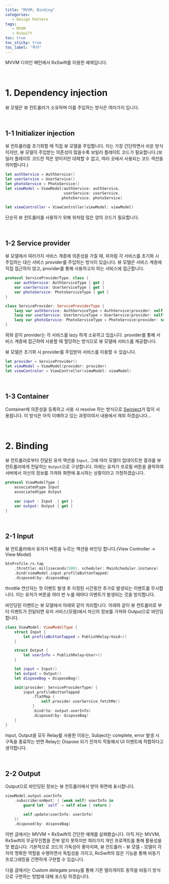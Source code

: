 ```yaml
---
title: "MVVM, Binding"
categories: 
   - Design Pattern
tags:
   - MVVM
   - RxSwift
toc: true
toc_sticky: true
toc_label: "목차"
---
```


MVVM 디자인 패턴에서 RxSwift를 이용한 예제입니다.

<br/>

# 1. Dependency injection

뷰 모델은 뷰 컨트롤러가 소유하며 이를 주입하는 방식은 여러가지 입니다.

<br/>

## 1-1 Initializer injection

뷰 컨트롤러를 초기화할 때 직접 뷰 모델을 주입합니다. 이는 가장 간단하면서 쉬운 방식이지만, 뷰 모델이 주입받는 의존성이 많을수록 보일러 플레이트 코드가 필요합니다.(보일러 플레이트 코드란 적은 양이지만 대체할 수 없고, 여러 곳에서 사용되는 코드 섹션을 의미합니다.)

~~~swift
let authService = AuthService()
let userService = UserService()
let photoService = PhotoService()
let viewModel = ViewModel(authService: authService, 
                          userService: userService, 
                         photoService: photoService)

let viewController = ViewController(viewModel: viewModel)
~~~

단순히 뷰 컨트롤러를 사용하기 위해 위처럼 많은 양의 코드가 필요합니다.

<br/>

## 1-2 Service provider

뷰 모델에서 여러가지 서비스 계층에 의존성을 가질 때, 위처럼 각 서비스를 초기화 시 주입하는 대신 서비스 provider를 주입하는 방식이 있습니다. 뷰 모델은 서비스 계층에 직접 접근하지 않고, provider를 통해 사용하고자 하는 서비스에 접근합니다.

~~~swift
protocol ServiceProviderType: class {
    var authService: AuthServiceType { get }
    var userService: UserServiceType { get }
    var photoService: PhotoServiceType { get }
}

class ServiceProvider: ServiceProviderType {
    lazy var authService: AuthServiceType = AuthService(provider: self)
    lazy var userService: UserServiceType = UserService(provider: self)
    lazy var photoService: PhotoServiceType = PhotoService(provider: self)
}
~~~

위와 같이 provider는 각 서비스를 lazy 하게 소유하고 있습니다. provider를 통해 서비스 계층에 접근하여 사용할 때 할당하는 방식으로 뷰 모델에 서비스를 제공합니다.

뷰 모델은 초기화 시 provider를 주입받아 서비스를 이용할 수 있습니다.

~~~swift
let provider = ServiceProvider()
let viewModel = ViewModel(provider: provider)
let viewControler = ViewController(viewModel: viewModel)
~~~

<br/>

## 1-3 Container

Container에 의존성을 등록하고 사용 시 resolve 하는 방식으로 [Swinject](https://github.com/Swinject/Swinject)가 많이 사용됩니다. 이 방식은 아직 이해하고 있는 과정이여서 내용에서 제외 하겠습니다...

<br/>

# 2. Binding

뷰 컨트롤러로부터 전달된 유저 액션을 `Input`, 그에 따라 모델이 업데이트한 결과를 뷰 컨트롤러에게 전달하는 `Output`으로 구성합니다. 아래는 유저가 프로필 버튼을 클릭하여 서버에서 자신의 정보를 가져와 화면에 표시하는 상황이라고 가정하겠습니다.

~~~swift
protocol ViewModelType {
    associatedtype Input
    associatedtype Output
    
    var input : Input  { get }
    var output: Output { get }
}
~~~

<br/>

## 2-1 Input

뷰 컨트롤러에서 유저가 버튼을 누르는 액션을 바인딩 합니다.(View Controller -> View Model)

~~~swift
btnProfile.rx.tap
    .throttle(.milliseconds(500), scheduler: MainScheduler.instance)
    .bind(viewModel.input.profileButtonTapped)
    .disposed(by: disposeBag)
~~~

throttle 연산자는 첫 이벤트 발생 후 지정된 시간동안 추가로 발생되는 이벤트를 무시합니다. 이는 유저가 버튼을 여러 번 누를 때마다 이벤트가 발생되는 것을 방지합니다.

바인딩된 이벤트는 뷰 모델에서 아래와 같이 처리합니다. 아래와 같이 뷰 컨트롤러로 부터 이벤트가 전달되면 유저 서비스(모델)에서 자신의 정보를 가져와 Output으로 바인딩 합니다.

~~~swift
class ViewModel: ViewModelType {
    struct Input {
        let profileButtonTapped = PublishRelay<Void>()
    }

    struct Output {
        let userInfo = PublishRelay<User>()
    }

    let input = Input()
    let output = Output()
    let disposeBag = DisposeBag()

    init(provider: ServiceProviderType) {
        input.profileButtonTapped
            .flatMap {
                self.provider.userService.fetchMe()
            }
            .bind(to: output.userInfo)
            .disposed(by: disposeBag)
    }
}
~~~

Input, Output을 모두 Relay를 사용한 이유는, Subject는 complete, error 발생 시 구독을 종료하는 반면 Relay는 Dispose 되기 전까지 작동해서 UI 이벤트에 적합하다고 생각합니다.

<br/>

## 2-2 Output

Output으로 바인딩된 정보는 뷰 컨트롤러에서 받아 화면에 표시합니다.

~~~swift
viewModel.output.userInfo
    .subscribe(onNext: { [weak self] userInfo in
        guard let `self` = self else { return }

        self.update(userInfo: userInfo)
    })
    .disposed(by: disposeBag)
~~~

이번 글에서는 MVVM + RxSwift의 간단한 예제를 살펴봤습니다. 아직 저는 MVVM, RxSwift의 무궁무진함을 전부 알지 못하지만 여러가지 개인 프로젝트를 통해 활용성을 맛 봤습니다. 기본적으로 코드의 가독성이 좋아지며, 뷰 컨트롤러 - 뷰 모델 - 모델이 각자의 명확한 역할을 수행하면서 독립성을 가지고, RxSwift의 많은 기능을 통해 비동기 프로그래밍을 간편하게 구현할 수 있습니다.

다음 글에서는 Custom delegate proxy를 통해 기존 델리게이트 동작을 비동기 방식으로 구현하는 방법에 대해 포스팅 하겠습니다.